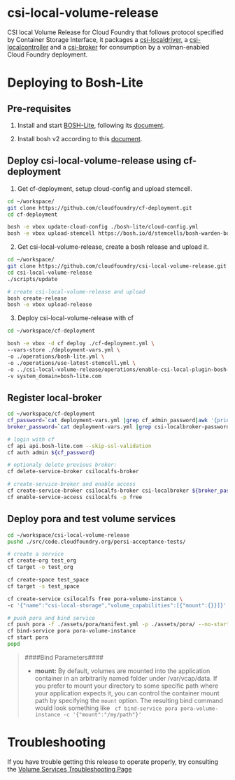 # csi-local-volume-release
CSI local Volume Release for Cloud Foundry that follows protocol specified by Container Storage Interface, it packages a [csi-localdriver](https://github.com/jeffpak/local-node-plugin/tree/bd75d5f64c8ab6cd351d190451ecd2685df71ba), a [csi-localcontroller](https://github.com/jeffpak/local-controller-plugin/tree/f4d1f789816da1690f440b23444653b3ee9d3702) and a [csi-broker](https://github.com/cloudfoundry/csibroker) for consumption by a volman-enabled Cloud Foundry deployment.

# Deploying to Bosh-Lite

## Pre-requisites

1. Install and start [BOSH-Lite](https://github.com/cloudfoundry/bosh-lite), following its [document](https://bosh.io/docs/bosh-lite).

2. Install bosh v2 according to this [document](https://bosh.io/docs/cli-v2.html).

## Deploy csi-local-volume-release using cf-deployment

1. Get cf-deployment, setup cloud-config and upload stemcell.

```bash
cd ~/workspace/
git clone https://github.com/cloudfoundry/cf-deployment.git
cd cf-deployment

bosh -e vbox update-cloud-config ./bosh-lite/cloud-config.yml
bosh -e vbox upload-stemcell https://bosh.io/d/stemcells/bosh-warden-boshlite-ubuntu-trusty-go_agent
```

2. Get csi-local-volume-release, create a bosh release and upload it.

```bash
cd ~/workspace/
git clone https://github.com/cloudfoundry/csi-local-volume-release.git
cd csi-local-volume-release
./scripts/update

# create csi-local-volume-release and upload
bosh create-release
bosh -e vbox upload-release
```

3. Deploy csi-local-volume-release with cf

```bash
cd ~/workspace/cf-deployment

bosh -e vbox -d cf deploy ./cf-deployment.yml \
--vars-store ./deployment-vars.yml \
-o ./operations/bosh-lite.yml \
-o ./operations/use-latest-stemcell.yml \
-o ../csi-local-volume-release/operations/enable-csi-local-plugin-bosh-lite.yml \
-v system_domain=bosh-lite.com
```

## Register local-broker

```bash
cd ~/workspace/cf-deployment
cf_password=`cat deployment-vars.yml |grep cf_admin_password|awk '{print $2}'`
broker_password=`cat deployment-vars.yml |grep csi-localbroker-password|awk '{print $2}'`

# login with cf
cf api api.bosh-lite.com --skip-ssl-validation
cf auth admin ${cf_password}

# optionaly delete previous broker:
cf delete-service-broker csilocalfs-broker

# create-service-broker and enable access
cf create-service-broker csilocalfs-broker csi-localbroker ${broker_password} http://csi-localbroker.bosh-lite.com
cf enable-service-access csilocalfs -p free
```

## Deploy pora and test volume services

```bash
cd ~/workspace/csi-local-volume-release
pushd ./src/code.cloudfoundry.org/persi-acceptance-tests/

# create a service
cf create-org test_org
cf target -o test_org

cf create-space test_space
cf target -s test_space

cf create-service csilocalfs free pora-volume-instance \
-c '{"name":"csi-local-storage","volume_capabilities":[{"mount":{}}]}'

# push pora and bind service
cf push pora -f ./assets/pora/manifest.yml -p ./assets/pora/ --no-start
cf bind-service pora pora-volume-instance
cf start pora
popd
```

> ####Bind Parameters####
> * **mount:** By default, volumes are mounted into the application container in an arbitrarily named folder under /var/vcap/data.  If you prefer to mount your directory to some specific path where your application expects it, you can control the container mount path by specifying the `mount` option.  The resulting bind command would look something like 
> ``` cf bind-service pora pora-volume-instance -c '{"mount":"/my/path"}'```

# Troubleshooting
If you have trouble getting this release to operate properly, try consulting the [Volume Services Troubleshooting Page](https://github.com/cloudfoundry-incubator/volman/blob/master/TROUBLESHOOTING.md)

